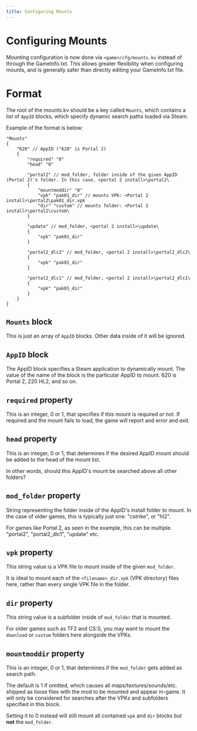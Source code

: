 ```yaml
---
title: Configuring Mounts
---
```


# Configuring Mounts

Mounting configuration is now done via `<game>/cfg/mounts.kv` instead of through
the GameInfo.txt. This allows greater flexibility when configuring mounts, and
is generally safer than directly editing your GameInfo.txt file.

# Format

The root of the mounts.kv should be a key called `Mounts`, which contains a list
of `AppID` blocks, which specify dynamic search paths loaded via Steam.

Example of the format is below:

```
"Mounts"
{
    "620" // AppID ("620" is Portal 2)
    {
        "required" "0"
        "head" "0"

        "portal2" // mod_folder, folder inside of the given AppID (Portal 2)'s folder. In this case, <portal 2 install>\portal2\
        {
            "mountmoddir" "0"
            "vpk" "pak01_dir" // mounts VPK: <Portal 2 install>\portal2\pak01_dir.vpk
            "dir" "custom" // mounts folder: <Portal 2 install>\portal2\custom\
        }

        "update" // mod_folder, <portal 2 install>\update\
        {
            "vpk" "pak01_dir"
        }

        "portal2_dlc2" // mod_folder, <portal 2 install>\portal2_dlc2\
        {
            "vpk" "pak01_dir"
        }

        "portal2_dlc1" // mod_folder, <portal 2 install>\portal2_dlc1\
        {
            "vpk" "pak01_dir"
        }
    }
}
```

## `Mounts` block

This is just an array of `AppID` blocks. Other data inside of it will be
ignored.

## `AppID` block

The AppID block specifies a Steam application to dynamically mount. The value of
the name of the block is the particular AppID to mount. 620 is Portal 2, 220
HL2, and so on.

## `required` property

This is an integer, 0 or 1, that specifies if this mount is required or not. If
required and the mount fails to load, the game will report and error and exit.

## `head` property

This is an integer, 0 or 1, that determines if the desired AppID mount should be
added to the head of the mount list.

In other words, should this AppID's mount be searched above all other folders?

## `mod_folder` property

String representing the folder inside of the AppID's install folder to mount. In
the case of older games, this is typically just one: "cstrike", or "hl2".

For games like Portal 2, as seen in the example, this can be multiple.
"portal2", "portal2_dlc1", "update" etc.

## `vpk` property

This string value is a VPK file to mount inside of the given `mod_folder`.

It is ideal to mount each of the `<filename>_dir.vpk` (VPK directory) files
here, rather than every single VPK file in the folder.

## `dir` property

This string value is a subfolder inside of `mod_folder` that is mounted.

For older games such as TF2 and CS:S, you may want to mount the `download` or
`custom` folders here alongside the VPKs.

## `mountmoddir` property

This is an integer, 0 or 1, that determines if the `mod_folder` gets added as
search path.

The default is 1 if omitted, which causes all maps/textures/sounds/etc. shipped
as loose files with the mod to be mounted and appear in-game. It will only be
considered for searches after the VPKs and subfolders specified in this block.

Setting it to 0 instead will still mount all contained `vpk` and `dir` blocks
but **not** the `mod_folder`.
